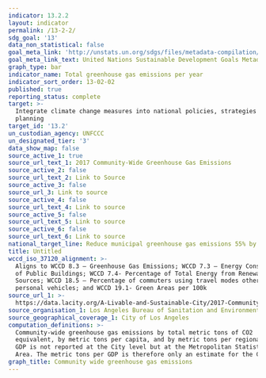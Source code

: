 ```yaml
---
indicator: 13.2.2
layout: indicator
permalink: /13-2-2/
sdg_goal: '13'
data_non_statistical: false
goal_meta_link: 'http://unstats.un.org/sdgs/files/metadata-compilation/Metadata-Goal-13.pdf'
goal_meta_link_text: United Nations Sustainable Development Goals Metadata (pdf 759kB)
graph_type: bar
indicator_name: Total greenhouse gas emissions per year
indicator_sort_order: 13-02-02
published: true
reporting_status: complete
target: >-
  Integrate climate change measures into national policies, strategies and
  planning
target_id: '13.2'
un_custodian_agency: UNFCCC
un_designated_tier: '3'
data_show_map: false
source_active_1: true
source_url_text_1: 2017 Community-Wide Greenhouse Gas Emissions
source_active_2: false
source_url_text_2: Link to Source
source_active_3: false
source_url_3: Link to source
source_active_4: false
source_url_text_4: Link to source
source_active_5: false
source_url_text_5: Link to source
source_active_6: false
source_url_text_6: Link to source
national_target_line: Reduce municipal greenhouse gas emissions 55% by 2025 - <a href="https://plan.lamayor.org/sites/default/files/pLAn_2019_final.pdf" target="_blank">L.A.'s Green New Deal Sustainable City pLAn</a>
title: Untitled
wccd_iso_37120_alignment: >-
  Aligns to WCCD 8.3 – Greenhouse Gas Emissions; WCCD 7.3 – Energy Consumption
  of Public Buildings; WCCD 7.4- Percentage of Total Energy from Renewable
  Sources; WCCD 18.5 – Percentage of commuters using travel modes other than
  personal vehicles; and WCCD 19.1- Green Areas per 100k
source_url_1: >-
  https://data.lacity.org/A-Livable-and-Sustainable-City/2017-Community-Wide-Greenhouse-Gas-Emissions/kkrh-b4e3
source_organisation_1: Los Angeles Bureau of Sanitation and Environment (LASAN)
source_geographical_coverage_1: City of Los Angeles
computation_definitions: >-
  Community-wide greenhouse gas emissions by total metric tons of CO2
  equivalent, by metric tons per capita, and by metric tons per regional GDP.
  GDP is not reported at the City level but at the Metropolitan Statistical
  Area. The metric tons per GDP is therefore only an estimate for the City.
graph_title: Community wide greenhouse gas emissions
---
```

